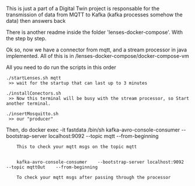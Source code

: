 This is just a part of a Digital Twin project is responsable for the transmission of data from MQTT to Kafka (kafka processes somehow the data) then answers back

There is another readme inside the folder 'lenses-docker-compose'. With the step by step.

Ok so, now we have a connector from mqtt, and a stream processor in java implemented. All of this is in
/lenses-docker-compose/docker-compose-vm

All you need to do run the scripts in this order

	./startLenses.sh mqtt
	 >> wait for the startup that can last up to 3 minutes	

	./installConectors.sh
	 >> Now this terminal will be busy with the stream processor, so Start another terminal.	 

	./insertMosquitto.sh
	 >> our "producer"
	 
	 

Then, do
		docker exec -it fastdata /bin/sh
		kafka-avro-console-consumer    --bootstrap-server localhost:9092    --topic mqtt    --from-beginning
		
		This to check your mqtt msgs on the topic mqtt
		
		
		kafka-avro-console-consumer    --bootstrap-server localhost:9092    --topic mqttOut    --from-beginning
		
		To check your mqtt msgs after passing through the processor
		
		

